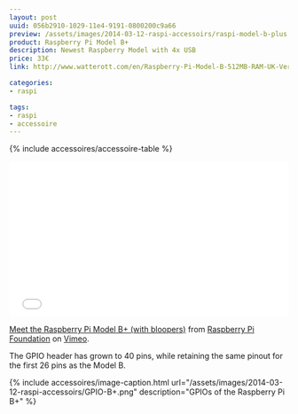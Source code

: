```yaml
---
layout: post
uuid: 056b2910-1029-11e4-9191-0800200c9a66
preview: /assets/images/2014-03-12-raspi-accessoirs/raspi-model-b-plus.jpg
product: Raspberry Pi Model B+
description: Newest Raspberry Model with 4x USB
price: 33€
link: http://www.watterott.com/en/Raspberry-Pi-Model-B-512MB-RAM-UK-Version

categories:
- raspi

tags:
- raspi
- accessoire
---
```


{% include accessoires/accessoire-table %}

<iframe src="//player.vimeo.com/video/100672311" width="100%" height="281" frameborder="0" webkitallowfullscreen mozallowfullscreen allowfullscreen></iframe> <p><a href="http://vimeo.com/100672311">Meet the Raspberry Pi Model B+ (with bloopers)</a> from <a href="http://vimeo.com/raspberrypi">Raspberry Pi Foundation</a> on <a href="https://vimeo.com">Vimeo</a>.</p>

The GPIO header has grown to 40 pins, while retaining the same pinout for the first 26 pins as the Model B.

{% include accessoires/image-caption.html url="/assets/images/2014-03-12-raspi-accessoirs/GPIO-B+.png" description="GPIOs of the Raspberry Pi B+" %}